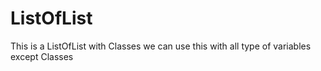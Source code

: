 # ListOfList
This is a ListOfList with Classes we can use this with all type of variables except Classes
